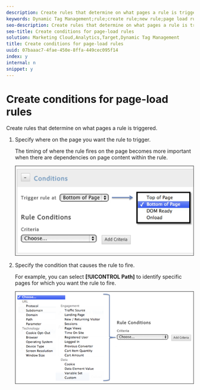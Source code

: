 ```yaml
---
description: Create rules that determine on what pages a rule is triggered.
keywords: Dynamic Tag Management;rule;create rule;new rule;page load rule
seo-description: Create rules that determine on what pages a rule is triggered.
seo-title: Create conditions for page-load rules
solution: Marketing Cloud,Analytics,Target,Dynamic Tag Management
title: Create conditions for page-load rules
uuid: 07baaac7-4fae-450e-8ffa-449cec095f14
index: y
internal: n
snippet: y
---
```


# Create conditions for page-load rules

Create rules that determine on what pages a rule is triggered.

1. Specify where on the page you want the rule to trigger.

   The timing of where the rule fires on the page becomes more important when there are dependencies on page content within the rule.

   ![](assets/conditions-page-load-rules1.png)

1. Specify the condition that causes the rule to fire.

   For example, you can select **[!UICONTROL Path]** to identify specific pages for which you want the rule to fire.

   ![](assets/conditions-page-load-rules2.png)

